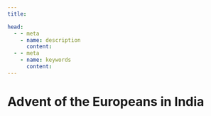 ```yaml
---
title: 

head:
  - - meta
    - name: description
      content: 
  - - meta
    - name: keywords
      content:    
---
```



<div font-serif text-base	 font-medium hyphens-none leading-normal tracking-wider subpixel-antialiased>

# Advent of the Europeans in India

<img src="/upsc-modern-india-history/illustration/banner-advent1-700w.webp"  alt="" style="max-width:700px; margin: 0 auto; display: grid" async="loading" decoding="async" loading="lazy"  />












</div>
